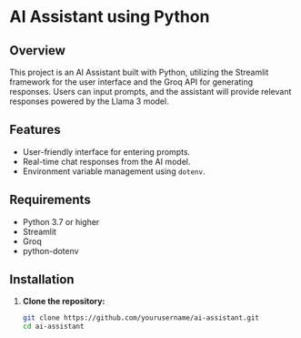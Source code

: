 # AI Assistant using Python

## Overview

This project is an AI Assistant built with Python, utilizing the Streamlit framework for the user interface and the Groq API for generating responses. Users can input prompts, and the assistant will provide relevant responses powered by the Llama 3 model.

## Features

- User-friendly interface for entering prompts.
- Real-time chat responses from the AI model.
- Environment variable management using `dotenv`.

## Requirements

- Python 3.7 or higher
- Streamlit
- Groq
- python-dotenv

## Installation

1. **Clone the repository:**

   ```bash
   git clone https://github.com/yourusername/ai-assistant.git
   cd ai-assistant
